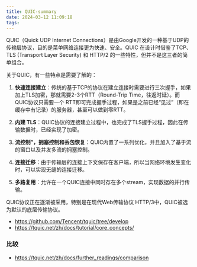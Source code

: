 ```yaml
---
title: QUIC-summary
date: 2024-03-12 11:09:18
tags:
---
```

QUIC（Quick UDP Internet Connections）是由Google开发的一种基于UDP的传输层协议，目的是菜单网络连接更为快速、安全。QUIC 在设计时借鉴了TCP、TLS (Transport Layer Security) 和 HTTP/2 的一些特性，但并不是这三者的简单组合。

关于QUIC，有一些特点是需要了解的：

1. **快速连接建立**：传统的基于TCP的协议在建立连接时需要进行三次握手，如果加上TLS加密，那就需要2-3个RTT（Round-Trip Time，往返时延）。而QUIC协议只需要一个 RTT即可完成握手过程，如果是之前已经“见过”（即在缓存中有记录）的服务器，甚至可以做到零RTT。

2. **内建 TLS**：QUIC协议的连接建立过程中，也完成了TLS握手过程，因此在传输数据时，已经实现了加密。

3. **流控制”，拥塞控制和丢包恢复**：QUIC内置了一系列优化，并且加入了基于流的窗口以及并发多流的拥塞控制。

4. **连接迁移**：由于传输层的连接上下文保存在客户端，所以当网络环境发生变化时，可以实现无缝的连接迁移。

5. **多路复用**：允许在一个QUIC连接中同时存在多个stream，实现数据的并行传输。

QUIC协议正在逐渐被采用，特别是在现代Web传输协议 HTTP/3中，QUIC被选为默认的底层传输协议。

- https://github.com/Tencent/tquic/tree/develop
- https://tquic.net/zh/docs/tutorial/core_concepts/

### 比较
- https://tquic.net/zh/docs/further_readings/comparison